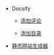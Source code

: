 * Docsify

    * [添加评论](ydocsify/comment.md)

    * [添加目录](ydocsify/catalogue.md)

* [静态网站生成器](ydocsify/website.md)
    